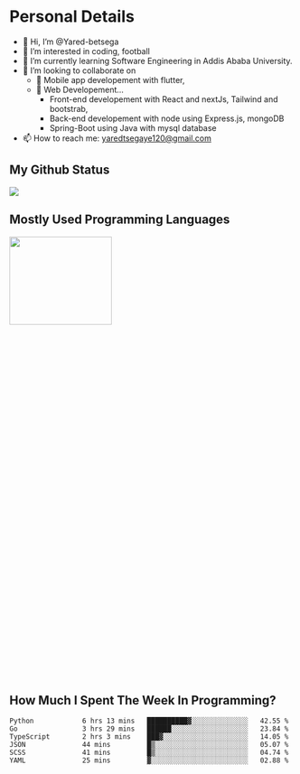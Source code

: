 <h1>Personal Details</h1>

- 👋 Hi, I’m @Yared-betsega
- 👀 I’m interested in coding, football
- 🌱 I’m currently learning Software Engineering in Addis Ababa University.
- 💞️ I’m looking to collaborate on
  - 💞️ Mobile app developement with flutter, 
  - 💞️ Web Developement...
    - Front-end developement with React and nextJs, Tailwind and bootstrab, 
    - Back-end developement with node using Express.js, mongoDB
    - Spring-Boot using Java with mysql database
- 📫 How to reach me: yaredtsegaye120@gmail.com

<h2>My Github Status</h2>
<img src = "https://github-readme-stats.vercel.app/api?username=Yared-betsega&&show_icons=true&title_color=ffffff&icon_color=bb2acf&text_color=daf7dc&bg_color=151515"/>

<h2>Mostly Used Programming Languages</h2>
<img  src="https://wakatime.com/share/@yared/2ea83f02-29da-45b1-ac83-e77e61ce9fc0.svg" width = "60%" height = "20%"/>



<h2>How Much I Spent The Week In Programming?</h2>
<!--START_SECTION:waka-->

```text
Python            6 hrs 13 mins   ██████████▓░░░░░░░░░░░░░░   42.55 %
Go                3 hrs 29 mins   ██████░░░░░░░░░░░░░░░░░░░   23.84 %
TypeScript        2 hrs 3 mins    ███▓░░░░░░░░░░░░░░░░░░░░░   14.05 %
JSON              44 mins         █▒░░░░░░░░░░░░░░░░░░░░░░░   05.07 %
SCSS              41 mins         █▒░░░░░░░░░░░░░░░░░░░░░░░   04.74 %
YAML              25 mins         ▓░░░░░░░░░░░░░░░░░░░░░░░░   02.88 %
```

<!--END_SECTION:waka-->

